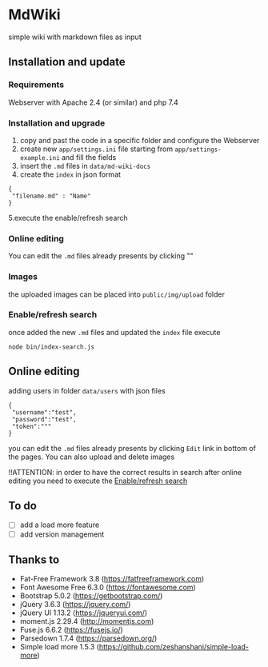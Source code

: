# MdWiki
simple wiki with markdown files as input

## Installation and update

### Requirements
Webserver with Apache 2.4 (or similar) and php 7.4

### Installation and upgrade
1. copy and past the code in a specific folder and configure the Webserver
2. create new `app/settings.ini` file starting from `app/settings-example.ini` and fill the fields
3. insert the `.md` files in `data/md-wiki-docs`
4. create the `index` in json format
```
{
 "filename.md" : "Name"
}
```
5.execute the enable/refresh search

### Online editing
You can edit the `.md` files already presents by clicking ""

### Images
the uploaded images can be placed into `public/img/upload` folder

### Enable/refresh search
once added the new `.md` files and updated the `index` file execute
```
node bin/index-search.js
```

## Online editing
adding users in folder `data/users` with json files
```
{
 "username":"test",
 "password":"test",
 "token":"""
}
```
you can edit the `.md` files already presents by clicking `Edit` link in bottom of the pages. You can also upload and delete images

!!ATTENTION: in order to have the correct results in search after online editing you need to execute the [Enable/refresh search](###Enable/refresh-search)

## To do
- [ ] add a load more feature
- [ ] add version management

## Thanks to
- Fat-Free Framework 3.8 (https://fatfreeframework.com)
- Font Awesome Free 6.3.0 (https://fontawesome.com)
- Bootstrap 5.0.2 (https://getbootstrap.com/)
- jQuery 3.6.3 (https://jquery.com/)
- jQuery UI 1.13.2 (https://jqueryui.com/)
- moment.js 2.29.4 (http://momentjs.com)
- Fuse.js 6.6.2 (https://fusejs.io/)
- Parsedown 1.7.4 (https://parsedown.org/)
- Simple load more 1.5.3 (https://github.com/zeshanshani/simple-load-more)